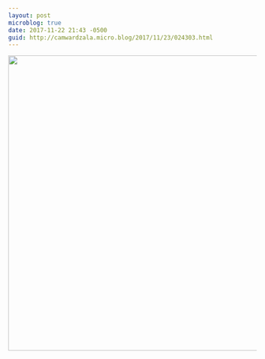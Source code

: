```yaml
---
layout: post
microblog: true
date: 2017-11-22 21:43 -0500
guid: http://camwardzala.micro.blog/2017/11/23/024303.html
---
```



<img src="http://camwardzala.com/uploads/2018/eb6fd4e55c.jpg" width="600" height="600" />
